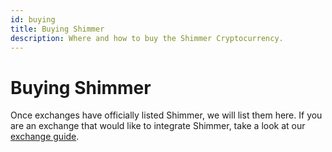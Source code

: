 ```yaml
---
id: buying
title: Buying Shimmer
description: Where and how to buy the Shimmer Cryptocurrency.
---
```


# Buying Shimmer

Once exchanges have officially listed Shimmer, we will list them here.
If you are an exchange that would like to integrate Shimmer, take a look at our [exchange guide](/wallet.rs/how_tos/exchange_guide).
